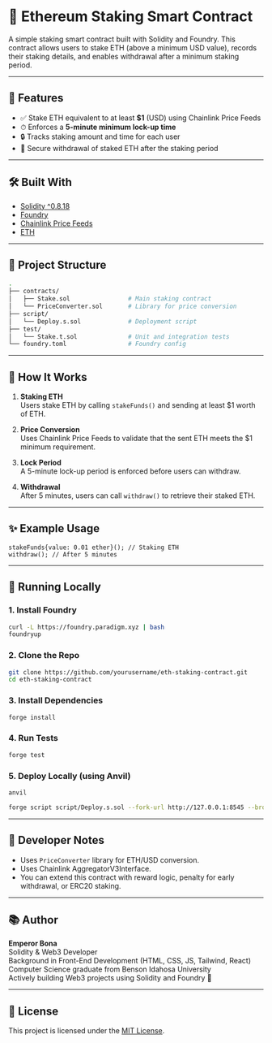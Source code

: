 # 🧱 Ethereum Staking Smart Contract

A simple staking smart contract built with Solidity and Foundry. This contract allows users to stake ETH (above a minimum USD value), records their staking details, and enables withdrawal after a minimum staking period.

---

## 📌 Features

- ✅ Stake ETH equivalent to at least **$1** (USD) using Chainlink Price Feeds
- ⏱ Enforces a **5-minute minimum lock-up time**
- 🔒 Tracks staking amount and time for each user
- 💸 Secure withdrawal of staked ETH after the staking period

---

## 🛠 Built With

- [Solidity ^0.8.18](https://soliditylang.org/)
- [Foundry](https://book.getfoundry.sh/)
- [Chainlink Price Feeds](https://docs.chain.link/data-feeds)
- [ETH](https://ethereum.org/en/)

---

## 📂 Project Structure

```bash
.
├── contracts/
│   ├── Stake.sol                # Main staking contract
│   └── PriceConverter.sol       # Library for price conversion
├── script/
│   └── Deploy.s.sol             # Deployment script
├── test/
│   └── Stake.t.sol              # Unit and integration tests
└── foundry.toml                 # Foundry config
```

---

## 🔐 How It Works

1. **Staking ETH**  
   Users stake ETH by calling `stakeFunds()` and sending at least $1 worth of ETH.

2. **Price Conversion**  
   Uses Chainlink Price Feeds to validate that the sent ETH meets the $1 minimum requirement.

3. **Lock Period**  
   A 5-minute lock-up period is enforced before users can withdraw.

4. **Withdrawal**  
   After 5 minutes, users can call `withdraw()` to retrieve their staked ETH.

---

## ✨ Example Usage

```solidity
stakeFunds{value: 0.01 ether}(); // Staking ETH
withdraw(); // After 5 minutes
```

---

## 🧪 Running Locally

### 1. Install Foundry
```bash
curl -L https://foundry.paradigm.xyz | bash
foundryup
```

### 2. Clone the Repo
```bash
git clone https://github.com/yourusername/eth-staking-contract.git
cd eth-staking-contract
```

### 3. Install Dependencies
```bash
forge install
```

### 4. Run Tests
```bash
forge test
```

### 5. Deploy Locally (using Anvil)
```bash
anvil
```

```bash
forge script script/Deploy.s.sol --fork-url http://127.0.0.1:8545 --broadcast --private-key YOUR_PRIVATE_KEY
```

---

## 🧠 Developer Notes

- Uses `PriceConverter` library for ETH/USD conversion.
- Uses Chainlink AggregatorV3Interface.
- You can extend this contract with reward logic, penalty for early withdrawal, or ERC20 staking.

---

## 📚 Author

**Emperor Bona**  
Solidity & Web3 Developer  
Background in Front-End Development (HTML, CSS, JS, Tailwind, React)  
Computer Science graduate from Benson Idahosa University  
Actively building Web3 projects using Solidity and Foundry 🚀

---

## 📜 License

This project is licensed under the [MIT License](LICENSE).

